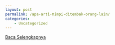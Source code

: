 ```yaml
---
layout: post
permalink: /apa-arti-mimpi-ditembak-orang-lain/
categories:
    - Uncategorized
---
```


[Baca Selengkapnya](/10)